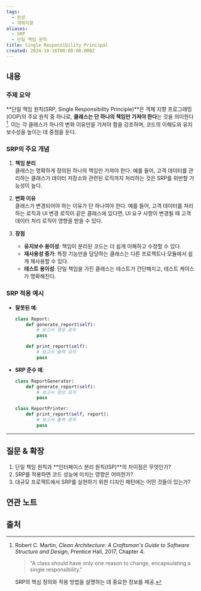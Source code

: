 ```yaml
---
tags:
  - 완성
  - 객체지향
aliases:
  - SRP
  - 단일 책임 원칙
title: Single Responsibility Principal
created: 2024-10-16T00:00:00.000Z
---
```


## 내용

### 주제 요약

**단일 책임 원칙(SRP, Single Responsibility Principle)**은 객체 지향 프로그래밍(OOP)의 주요 원칙 중 하나로, **클래스는 단 하나의 책임만 가져야 한다**는 것을 의미한다[^1]. 이는 각 클래스가 하나의 변화 이유만을 가져야 함을 강조하며, 코드의 이해도와 유지 보수성을 높이는 데 중점을 둔다.

### SRP의 주요 개념

1. **책임 분리**  
   클래스는 명확하게 정의된 하나의 책임만 가져야 한다. 예를 들어, 고객 데이터를 관리하는 클래스가 데이터 저장소와 관련된 로직까지 처리하는 것은 SRP를 위반할 가능성이 높다.

2. **변화 이유**  
   클래스가 변경되어야 하는 이유가 단 하나여야 한다. 예를 들어, 고객 데이터를 처리하는 로직과 UI 변경 로직이 같은 클래스에 있다면, UI 요구 사항이 변경될 때 고객 데이터 처리 로직이 영향을 받을 수 있다.

3. **장점**  
   - **유지보수 용이성**: 책임이 분리된 코드는 더 쉽게 이해하고 수정할 수 있다.
   - **재사용성 증가**: 특정 기능만을 담당하는 클래스는 다른 프로젝트나 모듈에서 쉽게 재사용할 수 있다.
   - **테스트 용이성**: 단일 책임을 가진 클래스는 테스트가 간단해지고, 테스트 케이스가 명확해진다.

### SRP 적용 예시

- **잘못된 예**:  
  ```python
  class Report:
      def generate_report(self):
          # 보고서 생성 로직
          pass

      def print_report(self):
          # 보고서 출력 로직
          pass
  ```

- **SRP 준수 예**:  
  ```python
  class ReportGenerator:
      def generate_report(self):
          # 보고서 생성 로직
          pass

  class ReportPrinter:
      def print_report(self, report):
          # 보고서 출력 로직
          pass
  ```

---

## 질문 & 확장

1. 단일 책임 원칙과 **인터페이스 분리 원칙(ISP)**의 차이점은 무엇인가?  
2. SRP를 적용하면 코드 성능에 미치는 영향은 어떠한가?  
3. 대규모 프로젝트에서 SRP를 실현하기 위한 디자인 패턴에는 어떤 것들이 있는가?

## 연관 노트


## 출처

[^1]: Robert C. Martin, *Clean Architecture: A Craftsman's Guide to Software Structure and Design*, Prentice Hall, 2017, Chapter 4.  

    > "A class should have only one reason to change, encapsulating a single responsibility."  

    SRP의 핵심 정의와 적용 방법을 설명하는 데 중요한 정보를 제공.  
